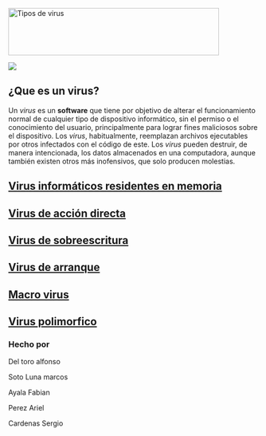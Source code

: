 <a href="https://cooltext.com"><img src="https://images.cooltext.com/5136246.png" width="423" height="95" alt="Tipos de virus
" /></a>

![](https://hipertextual.com/files/2015/10/virus_informaticos-670x410.jpg)
## ¿Que es un virus?

Un _virus_ es un __software__ que tiene por objetivo de alterar el funcionamiento normal de cualquier tipo de dispositivo informático, sin el permiso o el conocimiento del usuario, principalmente para lograr fines maliciosos sobre el dispositivo. Los _virus_, habitualmente, reemplazan archivos ejecutables por otros infectados con el código de este. Los _virus_ pueden destruir, de manera intencionada, los datos almacenados en una computadora, aunque también existen otros más inofensivos, que solo producen molestias.
 
## [Virus informáticos residentes en memoria]( https://alfonsodeltoro.github.io/Tipos-de-virus/residentes )
## [Virus de acción directa](https://alfonsodeltoro.github.io/Tipos-de-virus/acciondirecta)
## [Virus de sobreescritura](https://alfonsodeltoro.github.io/Tipos-de-virus/sobreescritura)
## [Virus de arranque](https://alfonsodeltoro.github.io/Tipos-de-virus/arranqe)
## [Macro virus](https://alfonsodeltoro.github.io/Tipos-de-virus/Macro)
## [Virus polimorfico](https://alfonsodeltoro.github.io/Tipos-de-virus/poolimorfico)


### Hecho por

Del toro alfonso

Soto Luna marcos

Ayala Fabian

Perez Ariel

Cardenas Sergio

